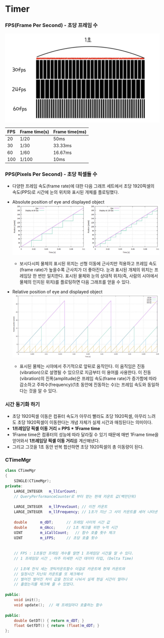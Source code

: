 # Timer

### FPS(Frame Per Second) - 초당 프레임 수
![img](IMG/FPS.png)

| FPS | Frame time(s) | Frame time(ms) |
|:---|:---|:---|
|20|1/20|50ms|
|30|1/30|33.33ms|
|60|1/60|16.67ms|
|100|1/100|10ms|

### PPS(Pixels Per Second) - 초당 픽셀들 수
- 다양한 프레임 속도(frame rate)에 대한 다음 그래프 세트에서 초당 1920픽셀의 속도(PPS)로 시간에 눈의 위치와 표시된 개체를 플로팅했다.

- Absolute position of eye and displayed object
![img](IMG/PPS1.png)

  - 보시다시피 물체의 표시된 위치는 선형 이동에 근사치만 적용하고 프레임 속도(frame rate)가 높을수록 근사치가 더 좋아진다. 눈과 표시된 개체의 위치는 프레임당 한 번만 일치한다. 표시된 물체와 눈의 상대적 위치(즉, 사람의 시야에서 물체의 인지된 위치)를 플로팅하면 다음 그래프를 얻을 수 있다.

- Relative position of eye and displayed object
![img](IMG/PPS2.png)

  - 표시된 물체는 시야에서 주기적으로 앞뒤로 움직인다. 이 움직임은 진동(vibration)으로 설명될 수 있으므로 지금부터 이 용어를 사용한다. 이 진동(vibration)의 진폭(amplitude)은 프레임 속도(frame rate)가 증가함에 따라 감소하고 주파수(frequency)(1초 동안에 진동하는 수)는 프레임 속도와 동일하다는 것을 알 수 있다.

### 시간 동기화 하기
- 초당 1920픽셀 이동은 컴퓨터 속도가 아무리 빨라도 초당 1920픽셀, 아무리 느려도 초당 1920픽셀이 이동한다는 개념 자체가 실제 시간과 매칭된다는 의미이다.
- **1프레임당 픽셀 이동 거리 = PPS * 1Frame time**
- 1Frame time은 컴퓨터의 성능에 따라 달라질 수 있기 때문에 매번 1Frame time을 얻어와서 **1프레임당 픽셀 이동 거리**를 계산해낸다.
- 그리고 그것을 1초 동안 반복 합산하면 초당 1920픽셀의 총 이동량이 된다.

### CTimeMgr
```C++
class CTimeMgr
{
	SINGLE(CTimeMgr);
private:
	LARGE_INTEGER	m_llCurCount;  
	// QueryPerformanceCounter로 부터 얻는 현재 카운트 값(백만단위)
	
	LARGE_INTEGER	m_llPrevCount; // 이전 카운트
	LARGE_INTEGER	m_llFrequency; // 1초가 지난 그 사이 카운트를 세어 나타낸 값

	double		m_dDT;		// 프레임 사이의 시간 값
	double		m_dAcc;  	// 1초 체크를 위한 누적 시간
	UINT		m_iCallCount;	// 함수 호출 횟수 체크
	UINT		m_iFPS;		// 초당 호출 횟수


	// FPS : 1초동안 프레임 개수를 알면 1 프레임당 시간을 알 수 있다.
	// 1 프레임당 시간 , 아주 미세한 시간 데이터 타입, (Delta Time)

	// 1초에 천식 세는 겟틱카운트함수 이걸로 카운트에 현재 카운트와 
  	// 일정시간 지난뒤 카운트를 또 체크해서
	// 벌어진 벌어진 차이 값을 천으로 나눠서 실제 현실 시간이 얼마나 
  	// 흘렸는지를 체크해 줄 수 있었다.

public:
	void init();
	void update();  // 매 프레임마다 호출하는 함수

public:
	double GetDT() { return m_dDT; }
	float GetfDT() { return (float)m_dDT; }
};
```































